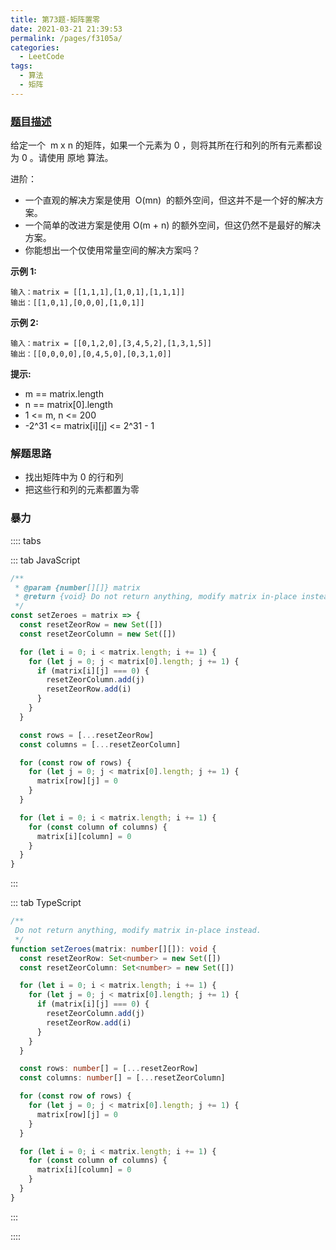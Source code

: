 ```yaml
---
title: 第73题-矩阵置零
date: 2021-03-21 21:39:53
permalink: /pages/f3105a/
categories:
  - LeetCode
tags:
  - 算法
  - 矩阵
---
```


### [题目描述](https://leetcode-cn.com/problems/set-matrix-zeroes/)

给定一个  <span class="span-shadow">m x n</span> 的矩阵，如果一个元素为 <span class="span-shadow">0</span> ，则将其所在行和列的所有元素都设为 <span class="span-shadow">0</span> 。请使用 原地 算法。

进阶：

- 一个直观的解决方案是使用  <span class="span-shadow">O(mn)</span>  的额外空间，但这并不是一个好的解决方案。
- 一个简单的改进方案是使用 <span class="span-shadow">O(m + n)</span> 的额外空间，但这仍然不是最好的解决方案。
- 你能想出一个仅使用常量空间的解决方案吗？

<!-- more -->

**示例 1:**

```
输入：matrix = [[1,1,1],[1,0,1],[1,1,1]]
输出：[[1,0,1],[0,0,0],[1,0,1]]
```

**示例 2:**

```
输入：matrix = [[0,1,2,0],[3,4,5,2],[1,3,1,5]]
输出：[[0,0,0,0],[0,4,5,0],[0,3,1,0]]
```

**提示:**

- <span class="span-shadow">m == matrix.length</span>
- <span class="span-shadow">n == matrix[0].length</span>
- <span class="span-shadow">1 <= m, n <= 200</span>
- <span class="span-shadow">-2^31 <= matrix[i][j] <= 2^31 - 1</span>

### 解题思路

- 找出矩阵中为 0 的行和列
- 把这些行和列的元素都置为零

### 暴力

:::: tabs

::: tab JavaScript

```JavaScript
/**
 * @param {number[][]} matrix
 * @return {void} Do not return anything, modify matrix in-place instead.
 */
const setZeroes = matrix => {
  const resetZeorRow = new Set([])
  const resetZeorColumn = new Set([])

  for (let i = 0; i < matrix.length; i += 1) {
    for (let j = 0; j < matrix[0].length; j += 1) {
      if (matrix[i][j] === 0) {
        resetZeorColumn.add(j)
        resetZeorRow.add(i)
      }
    }
  }

  const rows = [...resetZeorRow]
  const columns = [...resetZeorColumn]

  for (const row of rows) {
    for (let j = 0; j < matrix[0].length; j += 1) {
      matrix[row][j] = 0
    }
  }

  for (let i = 0; i < matrix.length; i += 1) {
    for (const column of columns) {
      matrix[i][column] = 0
    }
  }
}
```

:::

::: tab TypeScript

```TypeScript
/**
 Do not return anything, modify matrix in-place instead.
 */
function setZeroes(matrix: number[][]): void {
  const resetZeorRow: Set<number> = new Set([])
  const resetZeorColumn: Set<number> = new Set([])

  for (let i = 0; i < matrix.length; i += 1) {
    for (let j = 0; j < matrix[0].length; j += 1) {
      if (matrix[i][j] === 0) {
        resetZeorColumn.add(j)
        resetZeorRow.add(i)
      }
    }
  }

  const rows: number[] = [...resetZeorRow]
  const columns: number[] = [...resetZeorColumn]

  for (const row of rows) {
    for (let j = 0; j < matrix[0].length; j += 1) {
      matrix[row][j] = 0
    }
  }

  for (let i = 0; i < matrix.length; i += 1) {
    for (const column of columns) {
      matrix[i][column] = 0
    }
  }
}
```

:::

::::
